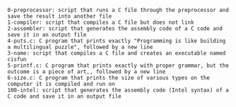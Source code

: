 
    0-preprocessor: script that runs a C file through the preprocessor and save the result into another file
    1-compiler: script that compiles a C file but does not link
    2-assembler: script that generates the assembly code of a C code and save it in an output file
    4-puts.c: C program that prints exactly "Programming is like building a multilingual puzzle", followed by a new line
    3-name: script that compiles a C file and creates an executable named cisfun
    5-printf.c: C program that prints exactly with proper grammar, but the outcome is a piece of art,, followed by a new line
    6-size.c: C program that prints the size of various types on the computer it is compiled and run on
    100-intel: script that generates the assembly code (Intel syntax) of a C code and save it in an output file

